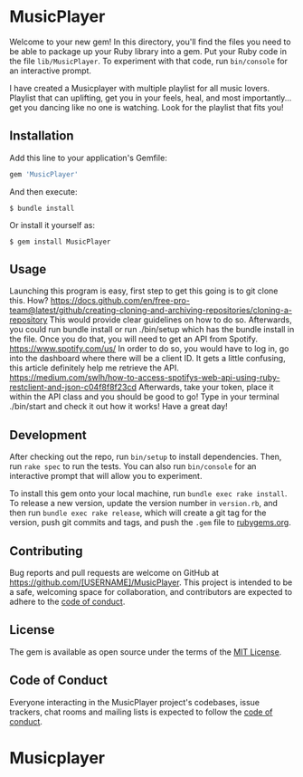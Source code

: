 # MusicPlayer

Welcome to your new gem! In this directory, you'll find the files you need to be able to package up your Ruby library into a gem. Put your Ruby code in the file `lib/MusicPlayer`. To experiment with that code, run `bin/console` for an interactive prompt.

I have created a Musicplayer with multiple playlist for all music lovers. Playlist that can uplifting, get you in your feels, heal, and most importantly... get you dancing like no one is watching. Look for the playlist that fits you! 


## Installation

Add this line to your application's Gemfile:

```ruby
gem 'MusicPlayer'
```

And then execute:

    $ bundle install

Or install it yourself as:

    $ gem install MusicPlayer

## Usage
Launching this program is easy, first step to get this going is to git clone this. How? https://docs.github.com/en/free-pro-team@latest/github/creating-cloning-and-archiving-repositories/cloning-a-repository This would provide clear guidelines on how to do so. Afterwards, you could run bundle install or run ./bin/setup which has the bundle install in the file. Once you do that, you will need to get an API from Spotify. https://www.spotify.com/us/ In order to do so, you would have to log in, go into the dashboard where there will be a client ID. It gets a little confusing, this article definitely help me retrieve the API. https://medium.com/swlh/how-to-access-spotifys-web-api-using-ruby-restclient-and-json-c04f8f8f23cd Afterwards, take your token, place it within the API class and you should be good to go! Type in your terminal ./bin/start and check it out how it works! Have a great day! 

## Development

After checking out the repo, run `bin/setup` to install dependencies. Then, run `rake spec` to run the tests. You can also run `bin/console` for an interactive prompt that will allow you to experiment.

To install this gem onto your local machine, run `bundle exec rake install`. To release a new version, update the version number in `version.rb`, and then run `bundle exec rake release`, which will create a git tag for the version, push git commits and tags, and push the `.gem` file to [rubygems.org](https://rubygems.org).

## Contributing

Bug reports and pull requests are welcome on GitHub at https://github.com/[USERNAME]/MusicPlayer. This project is intended to be a safe, welcoming space for collaboration, and contributors are expected to adhere to the [code of conduct](https://github.com/[USERNAME]/MusicPlayer/blob/master/CODE_OF_CONDUCT.md).


## License

The gem is available as open source under the terms of the [MIT License](https://opensource.org/licenses/MIT).

## Code of Conduct

Everyone interacting in the MusicPlayer project's codebases, issue trackers, chat rooms and mailing lists is expected to follow the [code of conduct](https://github.com/[USERNAME]/MusicPlayer/blob/master/CODE_OF_CONDUCT.md).
# Musicplayer
